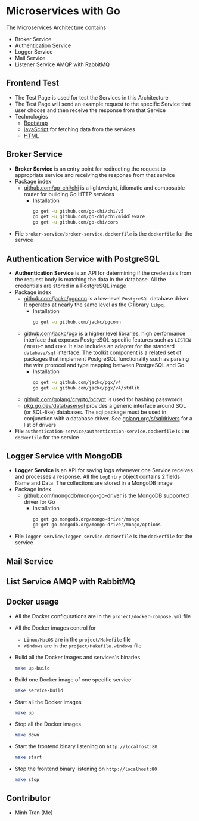 # Microservices with Go

The Microservices Architecture contains

-   Broker Service
-   Authentication Service
-   Logger Service
-   Mail Service
-   Listener Service AMQP with RabbitMQ

## Frontend Test

-   The Test Page is used for test the Services in this Architecture
-   The Test Page will send an example request to the specific Service that user choose and then receive the response from that Service
-   Technologies
    -   [Bootstrap](https://getbootstrap.com/docs/5.2/getting-started/introduction/)
    -   [javaScript](https://www.javascript.com) for fetching data from the services
    -   [HTML](https://developer.mozilla.org/en-US/docs/Learn/HTML)

## Broker Service

-   <strong>Broker Service</strong> is an entry point for redirecting the request to appropriate service and receiving the response from that service
-   Package index
    -   [github.com/go-chi/chi](https://github.com/go-chi/chi) is a lightweight, idiomatic and composable router for building Go HTTP services
        -   Installation
            ```sh
            go get -u github.com/go-chi/chi/v5
            go get -u github.com/go-chi/chi/middleware
            go get -u github.com/go-chi/cors
            ```
-   File `broker-service/broker-service.dockerfile` is the `dockerfile` for the service

## Authentication Service with PostgreSQL

-   <strong>Authentication Service</strong> is an API for determining if the credentials from the request body is matching the data in the database. All the credentials are stored in a PostgreSQL image
-   Package index
    -   [github.com/jackc/pgconn](https://github.com/jackc/pgconn) is a low-level `PostgreSQL` database driver. It operates at nearly the same level as the C library `libpq`.
        -   Installation
            ```sh
            go get -u github.com/jackc/pgconn
            ```
    -   [github.com/jackc/pgx](https://github.com/jackc/pgx) is a higher level libraries, high performance interface that exposes PostgreSQL-specific features such as `LISTEN` / `NOTIFY` and `COPY`. It also includes an adapter for the standard `database/sql` interface. The toolkit component is a related set of packages that implement PostgreSQL functionality such as parsing the wire protocol and type mapping between PostgreSQL and Go.
        -   Installation
            ```sh
            go get -u github.com/jackc/pgx/v4
            go get -u github.com/jackc/pgx/v4/stdlib
            ```
    -   [github.com/golang/crypto/bcrypt](https://github.com/golang/crypto/blob/master/bcrypt/bcrypt.go) is used for hashing passwords
    -   [pkg.go.dev/database/sql](https://pkg.go.dev/database/sql) provides a generic interface around SQL (or SQL-like) databases. The sql package must be used in conjunction with a database driver. See [golang.org/s/sqldrivers](https://golang.org/s/sqldrivers) for a list of drivers
-   File `authentication-service/authentication-service.dockerfile` is the `dockerfile` for the service

## Logger Service with MongoDB

-   <strong>Logger Service</strong> is an API for saving logs whenever one Service receives and processes a response. All the `LogEntry` object contains 2 fields Name and Data. The collections are stored in a MongoDB image
-   Package index
    -   [github.com/mongodb/mongo-go-driver](https://github.com/mongodb/mongo-go-driver) is the MongoDB supported driver for Go
        -   Installation
            ```sh
            go get go.mongodb.org/mongo-driver/mongo
            go get go.mongodb.org/mongo-driver/mongo/options
            ```
-   File `logger-service/logger-service.dockerfile` is the `dockerfile` for the service

## Mail Service

## List Service AMQP with RabbitMQ

## Docker usage

-   All the Docker configurations are in the `project/docker-compose.yml` file
-   All the Docker images control for

    -   `Linux/MacOS` are in the `project/Makefile` file
    -   `Windows` are in the `project/Makefile.windows` file

-   Build all the Docker images and services's binaries
    ```sh
    make up-build
    ```
-   Build one Docker image of one specific service
    ```sh
    make service-build
    ```
-   Start all the Docker images
    ```sh
    make up
    ```
-   Stop all the Docker images
    ```sh
    make down
    ```
-   Start the frontend binary listening on `http://localhost:80`
    ```sh
    make start
    ```
-   Stop the frontend binary listening on `http://localhost:80`
    ```sh
    make stop
    ```

## Contributor

-   Minh Tran (Me)
